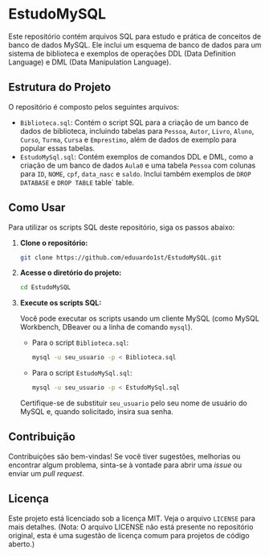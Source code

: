 # EstudoMySQL

Este repositório contém arquivos SQL para estudo e prática de conceitos de banco de dados MySQL. Ele inclui um esquema de banco de dados para um sistema de biblioteca e exemplos de operações DDL (Data Definition Language) e DML (Data Manipulation Language).



## Estrutura do Projeto

O repositório é composto pelos seguintes arquivos:

- `Biblioteca.sql`: Contém o script SQL para a criação de um banco de dados de biblioteca, incluindo tabelas para `Pessoa`, `Autor`, `Livro`, `Aluno`, `Curso`, `Turma`, `Cursa` e `Emprestimo`, além de dados de exemplo para popular essas tabelas.
- `EstudoMySql.sql`: Contém exemplos de comandos DDL e DML, como a criação de um banco de dados `Aula0` e uma tabela `Pessoa` com colunas para `ID`, `NOME`, `cpf`, `data_nasc` e `saldo`. Inclui também exemplos de `DROP DATABASE` e `DROP TABLE` table` table.



## Como Usar

Para utilizar os scripts SQL deste repositório, siga os passos abaixo:

1.  **Clone o repositório:**

    ```bash
    git clone https://github.com/eduuardo1st/EstudoMySQL.git
    ```

2.  **Acesse o diretório do projeto:**

    ```bash
    cd EstudoMySQL
    ```

3.  **Execute os scripts SQL:**

    Você pode executar os scripts usando um cliente MySQL (como MySQL Workbench, DBeaver ou a linha de comando `mysql`).

    - Para o script `Biblioteca.sql`:

        ```bash
        mysql -u seu_usuario -p < Biblioteca.sql
        ```

    - Para o script `EstudoMySql.sql`:

        ```bash
        mysql -u seu_usuario -p < EstudoMySql.sql
        ```

    Certifique-se de substituir `seu_usuario` pelo seu nome de usuário do MySQL e, quando solicitado, insira sua senha.





## Contribuição

Contribuições são bem-vindas! Se você tiver sugestões, melhorias ou encontrar algum problema, sinta-se à vontade para abrir uma *issue* ou enviar um *pull request*.





## Licença

Este projeto está licenciado sob a licença MIT. Veja o arquivo `LICENSE` para mais detalhes. (Nota: O arquivo LICENSE não está presente no repositório original, esta é uma sugestão de licença comum para projetos de código aberto.)


